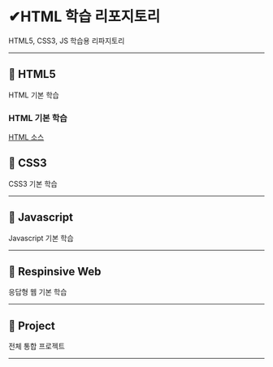 # ✔HTML 학습 리포지토리
HTML5, CSS3, JS 학습용 리파지토리
___ 

## 🔸 HTML5 
HTML 기본 학습

### HTML 기본 학습
[HTML 소스](https://github.com/JaehyeonHeo/StudyHTML/tree/main/01_HTML)

## 🔸 CSS3
CSS3 기본 학습

___
## 🔸 Javascript
Javascript 기본 학습 
___
## 🔸 Respinsive Web
응답형 웹 기본 학습 
___
## 🔸 Project
전체 통합 프로젝트 
___

